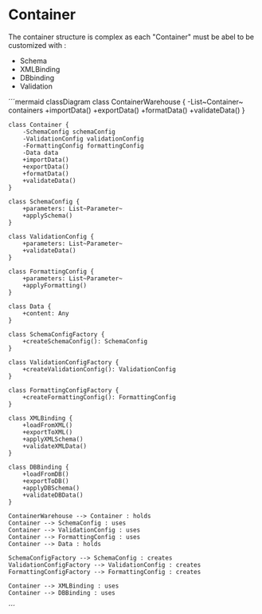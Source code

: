 
# Container

The container structure is complex as each "Container" must be abel to be customized with :
- Schema
- XMLBinding
- DBbinding
- Validation



´´´mermaid
classDiagram
    class ContainerWarehouse {
        -List~Container~ containers
        +importData()
        +exportData()
        +formatData()
        +validateData()
    }

    class Container {
        -SchemaConfig schemaConfig
        -ValidationConfig validationConfig
        -FormattingConfig formattingConfig
        -Data data
        +importData()
        +exportData()
        +formatData()
        +validateData()
    }

    class SchemaConfig {
        +parameters: List~Parameter~
        +applySchema()
    }

    class ValidationConfig {
        +parameters: List~Parameter~
        +validateData()
    }

    class FormattingConfig {
        +parameters: List~Parameter~
        +applyFormatting()
    }

    class Data {
        +content: Any
    }

    class SchemaConfigFactory {
        +createSchemaConfig(): SchemaConfig
    }

    class ValidationConfigFactory {
        +createValidationConfig(): ValidationConfig
    }

    class FormattingConfigFactory {
        +createFormattingConfig(): FormattingConfig
    }

    class XMLBinding {
        +loadFromXML()
        +exportToXML()
        +applyXMLSchema()
        +validateXMLData()
    }

    class DBBinding {
        +loadFromDB()
        +exportToDB()
        +applyDBSchema()
        +validateDBData()
    }

    ContainerWarehouse --> Container : holds
    Container --> SchemaConfig : uses
    Container --> ValidationConfig : uses
    Container --> FormattingConfig : uses
    Container --> Data : holds

    SchemaConfigFactory --> SchemaConfig : creates
    ValidationConfigFactory --> ValidationConfig : creates
    FormattingConfigFactory --> FormattingConfig : creates

    Container --> XMLBinding : uses
    Container --> DBBinding : uses
´´´